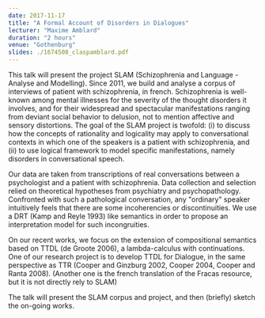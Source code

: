```yaml
---
date: 2017-11-17
title: "A Formal Account of Disorders in Dialogues"
lecturer: "Maxime Amblard"
duration: "2 hours"
venue: "Gothenburg"
slides: ./1674508_claspamblard.pdf
---
```




This talk will present the project SLAM (Schizophrenia and Language - Analyse and Modelling). Since 2011, we build and analyse a corpus of interviews of patient with schizophrenia, in french. Schizophrenia is well-known among mental illnesses for the severity of the thought disorders it involves, and for their widespread and spectacular manifestations ranging from deviant social behavior to delusion, not to mention affective and sensory distortions. The goal of the SLAM project is twofold: (i) to discuss how the concepts of rationality and logicality may apply to conversational contexts in which one of the speakers is a patient with schizophrenia, and (ii) to use logical framework to model specific manifestations, namely disorders in conversational speech.

Our data are taken from transcriptions of real conversations between a psychologist and a patient with schizophrenia. Data collection and selection relied on theoretical hypotheses from psychiatry and psychopathology. Confronted with such a pathological conversation, any "ordinary" speaker intuitively feels that there are some incoherencies or discontinuities. We use a DRT (Kamp and Reyle 1993) like semantics in order to propose an interpretation model for such incongruities.

On our recent works, we focus on the extension of compositional semantics based on TTDL (de Groote 2006), a lambda-calculus with continuations. One of our research project is to develop TTDL for Dialogue, in the same perspective as TTR (Cooper and Ginzburg 2002, Cooper 2004, Cooper and Ranta 2008). (Another one is the french translation of the Fracas resource, but it is not directly rely to SLAM)

The talk will present the SLAM corpus and project, and then (briefly) sketch the on-going works.


